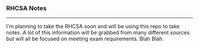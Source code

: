 ### RHCSA Notes
---
I'm planning to take the RHCSA soon and will be using this repo to take notes.  A lot of this information will be grabbed from many different sources but will all be focused on meeting exam requirements. Blah Blah.
